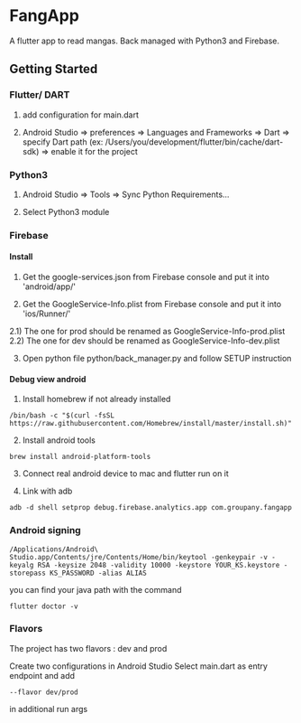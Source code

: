 # FangApp

A flutter app to read mangas.
Back managed with Python3 and Firebase.

## Getting Started

### Flutter/ DART
1) add configuration for main.dart

2) Android Studio => preferences => Languages and Frameworks => Dart
   => specify Dart path (ex: /Users/you/development/flutter/bin/cache/dart-sdk)
   => enable it for the project
   
### Python3
1) Android Studio => Tools => Sync Python Requirements...

2) Select Python3 module

### Firebase

#### Install
1) Get the google-services.json from Firebase console and put it into
   'android/app/'

2) Get the GoogleService-Info.plist from Firebase console and put it into
   'ios/Runner/'
   
2.1) The one for prod should be renamed as GoogleService-Info-prod.plist
2.2) The one for dev should be renamed as GoogleService-Info-dev.plist
   
3) Open python file python/back_manager.py and follow SETUP instruction

#### Debug view android

1) Install homebrew if not already installed
```
/bin/bash -c "$(curl -fsSL https://raw.githubusercontent.com/Homebrew/install/master/install.sh)"
```

2) Install android tools
```
brew install android-platform-tools
```

3) Connect real android device to mac and flutter run on it

4) Link with adb
```
adb -d shell setprop debug.firebase.analytics.app com.groupany.fangapp
```

### Android signing

```
/Applications/Android\ Studio.app/Contents/jre/Contents/Home/bin/keytool -genkeypair -v -keyalg RSA -keysize 2048 -validity 10000 -keystore YOUR_KS.keystore -storepass KS_PASSWORD -alias ALIAS
```

you can find your java path with the command

```
flutter doctor -v
```

### Flavors

The project has two flavors : dev and prod

Create two configurations in Android Studio
Select main.dart as entry endpoint and add
```
--flavor dev/prod
```
in additional run args